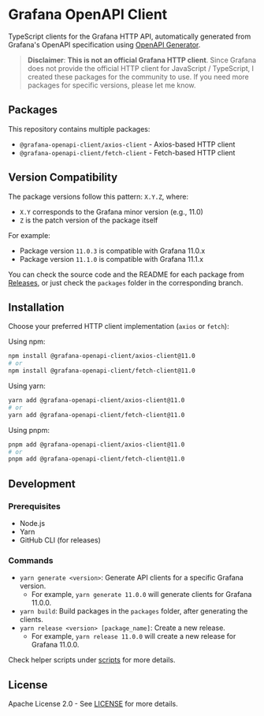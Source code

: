 # Grafana OpenAPI Client

TypeScript clients for the Grafana HTTP API, automatically generated from Grafana's OpenAPI specification using [OpenAPI Generator](https://openapi-generator.tech/).

> **Disclaimer**: **This is not an official Grafana HTTP client**. Since Grafana does not provide the official HTTP client for JavaScript / TypeScript, I created these packages for the community to use. If you need more packages for specific versions, please let me know.

## Packages

This repository contains multiple packages:

- `@grafana-openapi-client/axios-client` - Axios-based HTTP client
- `@grafana-openapi-client/fetch-client` - Fetch-based HTTP client

## Version Compatibility

The package versions follow this pattern: `X.Y.Z`, where:

- `X.Y` corresponds to the Grafana minor version (e.g., 11.0)
- `Z` is the patch version of the package itself

For example:

- Package version `11.0.3` is compatible with Grafana 11.0.x
- Package version `11.1.0` is compatible with Grafana 11.1.x

You can check the source code and the README for each package from [Releases](https://github.com/jjaychen1e/grafana-openapi-client/releases), or just check the `packages` folder in the corresponding branch.

## Installation

Choose your preferred HTTP client implementation (`axios` or `fetch`):

Using npm:

```bash
npm install @grafana-openapi-client/axios-client@11.0
# or
npm install @grafana-openapi-client/fetch-client@11.0
```

Using yarn:

```bash
yarn add @grafana-openapi-client/axios-client@11.0
# or
yarn add @grafana-openapi-client/fetch-client@11.0
```

Using pnpm:

```bash
pnpm add @grafana-openapi-client/axios-client@11.0
# or
pnpm add @grafana-openapi-client/fetch-client@11.0
```

## Development

### Prerequisites

- Node.js
- Yarn
- GitHub CLI (for releases)

### Commands

- `yarn generate <version>`: Generate API clients for a specific Grafana version.
  - For example, `yarn generate 11.0.0` will generate clients for Grafana 11.0.0.
- `yarn build`: Build packages in the `packages` folder, after generating the clients.
- `yarn release <version> [package_name]`: Create a new release.
  - For example, `yarn release 11.0.0` will create a new release for Grafana 11.0.0.

Check helper scripts under [scripts](https://github.com/jjaychen1e/grafana-openapi-client/tree/main/scripts) for more details.

## License

Apache License 2.0 - See [LICENSE](./LICENSE) for more details.
